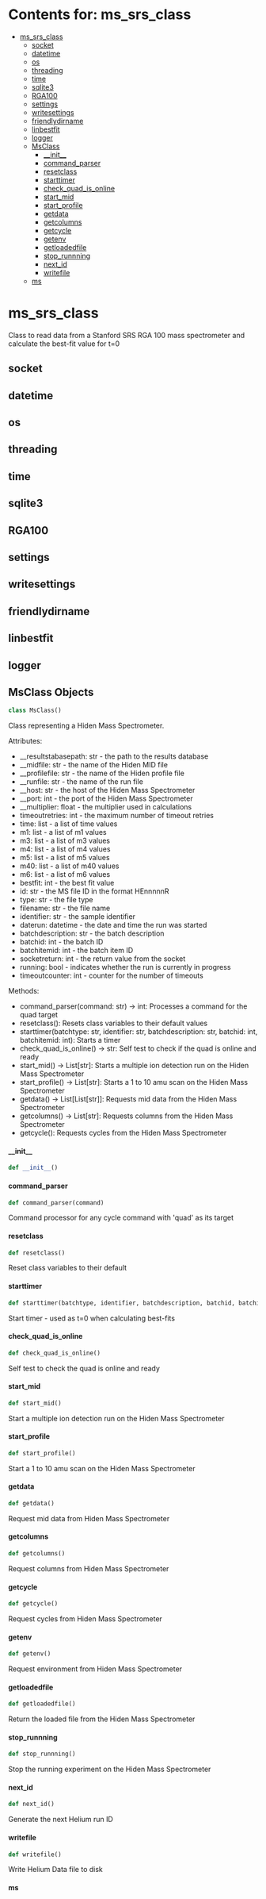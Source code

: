 # Contents for: ms_srs_class

* [ms\_srs\_class](#ms_srs_class)
  * [socket](#ms_srs_class.socket)
  * [datetime](#ms_srs_class.datetime)
  * [os](#ms_srs_class.os)
  * [threading](#ms_srs_class.threading)
  * [time](#ms_srs_class.time)
  * [sqlite3](#ms_srs_class.sqlite3)
  * [RGA100](#ms_srs_class.RGA100)
  * [settings](#ms_srs_class.settings)
  * [writesettings](#ms_srs_class.writesettings)
  * [friendlydirname](#ms_srs_class.friendlydirname)
  * [linbestfit](#ms_srs_class.linbestfit)
  * [logger](#ms_srs_class.logger)
  * [MsClass](#ms_srs_class.MsClass)
    * [\_\_init\_\_](#ms_srs_class.MsClass.__init__)
    * [command\_parser](#ms_srs_class.MsClass.command_parser)
    * [resetclass](#ms_srs_class.MsClass.resetclass)
    * [starttimer](#ms_srs_class.MsClass.starttimer)
    * [check\_quad\_is\_online](#ms_srs_class.MsClass.check_quad_is_online)
    * [start\_mid](#ms_srs_class.MsClass.start_mid)
    * [start\_profile](#ms_srs_class.MsClass.start_profile)
    * [getdata](#ms_srs_class.MsClass.getdata)
    * [getcolumns](#ms_srs_class.MsClass.getcolumns)
    * [getcycle](#ms_srs_class.MsClass.getcycle)
    * [getenv](#ms_srs_class.MsClass.getenv)
    * [getloadedfile](#ms_srs_class.MsClass.getloadedfile)
    * [stop\_runnning](#ms_srs_class.MsClass.stop_runnning)
    * [next\_id](#ms_srs_class.MsClass.next_id)
    * [writefile](#ms_srs_class.MsClass.writefile)
  * [ms](#ms_srs_class.ms)

<a id="ms_srs_class"></a>

# ms\_srs\_class

Class to read data from a Stanford SRS RGA 100 mass spectrometer and calculate the best-fit value for t=0

<a id="ms_srs_class.socket"></a>

## socket

<a id="ms_srs_class.datetime"></a>

## datetime

<a id="ms_srs_class.os"></a>

## os

<a id="ms_srs_class.threading"></a>

## threading

<a id="ms_srs_class.time"></a>

## time

<a id="ms_srs_class.sqlite3"></a>

## sqlite3

<a id="ms_srs_class.RGA100"></a>

## RGA100

<a id="ms_srs_class.settings"></a>

## settings

<a id="ms_srs_class.writesettings"></a>

## writesettings

<a id="ms_srs_class.friendlydirname"></a>

## friendlydirname

<a id="ms_srs_class.linbestfit"></a>

## linbestfit

<a id="ms_srs_class.logger"></a>

## logger

<a id="ms_srs_class.MsClass"></a>

## MsClass Objects

```python
class MsClass()
```

Class representing a Hiden Mass Spectrometer.

Attributes:
- __resultstabasepath: str - the path to the results database
- __midfile: str - the name of the Hiden MID file
- __profilefile: str - the name of the Hiden profile file
- __runfile: str - the name of the run file
- __host: str - the host of the Hiden Mass Spectrometer
- __port: int - the port of the Hiden Mass Spectrometer
- __multiplier: float - the multiplier used in calculations
- timeoutretries: int - the maximum number of timeout retries
- time: list - a list of time values
- m1: list - a list of m1 values
- m3: list - a list of m3 values
- m4: list - a list of m4 values
- m5: list - a list of m5 values
- m40: list - a list of m40 values
- m6: list - a list of m6 values
- bestfit: int - the best fit value
- id: str - the MS file ID in the format HEnnnnnR
- type: str - the file type
- filename: str - the file name
- identifier: str - the sample identifier
- daterun: datetime - the date and time the run was started
- batchdescription: str - the batch description
- batchid: int - the batch ID
- batchitemid: int - the batch item ID
- socketreturn: int - the return value from the socket
- running: bool - indicates whether the run is currently in progress
- timeoutcounter: int - counter for the number of timeouts

Methods:
- command_parser(command: str) -> int: Processes a command for the quad target
- resetclass(): Resets class variables to their default values
- starttimer(batchtype: str, identifier: str, batchdescription: str, batchid: int, batchitemid: int): Starts a timer
- check_quad_is_online() -> str: Self test to check if the quad is online and ready
- start_mid() -> List[str]: Starts a multiple ion detection run on the Hiden Mass Spectrometer
- start_profile() -> List[str]: Starts a 1 to 10 amu scan on the Hiden Mass Spectrometer
- getdata() -> List[List[str]]: Requests mid data from the Hiden Mass Spectrometer
- getcolumns() -> List[str]: Requests columns from the Hiden Mass Spectrometer
- getcycle(): Requests cycles from the Hiden Mass Spectrometer

<a id="ms_srs_class.MsClass.__init__"></a>

#### \_\_init\_\_

```python
def __init__()
```

<a id="ms_srs_class.MsClass.command_parser"></a>

#### command\_parser

```python
def command_parser(command)
```

Command processor for any cycle command with 'quad' as its target

<a id="ms_srs_class.MsClass.resetclass"></a>

#### resetclass

```python
def resetclass()
```

Reset class variables to their default

<a id="ms_srs_class.MsClass.starttimer"></a>

#### starttimer

```python
def starttimer(batchtype, identifier, batchdescription, batchid, batchitemid)
```

Start timer - used as t=0 when calculating best-fits

<a id="ms_srs_class.MsClass.check_quad_is_online"></a>

#### check\_quad\_is\_online

```python
def check_quad_is_online()
```

Self test to check the quad is online and ready

<a id="ms_srs_class.MsClass.start_mid"></a>

#### start\_mid

```python
def start_mid()
```

Start a multiple ion detection run on the Hiden Mass Spectrometer

<a id="ms_srs_class.MsClass.start_profile"></a>

#### start\_profile

```python
def start_profile()
```

Start a 1 to 10 amu scan on the Hiden Mass Spectrometer

<a id="ms_srs_class.MsClass.getdata"></a>

#### getdata

```python
def getdata()
```

Request mid data from Hiden Mass Spectrometer

<a id="ms_srs_class.MsClass.getcolumns"></a>

#### getcolumns

```python
def getcolumns()
```

Request columns from Hiden Mass Spectrometer

<a id="ms_srs_class.MsClass.getcycle"></a>

#### getcycle

```python
def getcycle()
```

Request cycles from Hiden Mass Spectrometer

<a id="ms_srs_class.MsClass.getenv"></a>

#### getenv

```python
def getenv()
```

Request environment from Hiden Mass Spectrometer

<a id="ms_srs_class.MsClass.getloadedfile"></a>

#### getloadedfile

```python
def getloadedfile()
```

Return the loaded file from the Hiden Mass Spectrometer

<a id="ms_srs_class.MsClass.stop_runnning"></a>

#### stop\_runnning

```python
def stop_runnning()
```

Stop the running experiment on the Hiden Mass Spectrometer

<a id="ms_srs_class.MsClass.next_id"></a>

#### next\_id

```python
def next_id()
```

Generate the next Helium run ID

<a id="ms_srs_class.MsClass.writefile"></a>

#### writefile

```python
def writefile()
```

Write Helium Data file to disk

<a id="ms_srs_class.ms"></a>

#### ms

